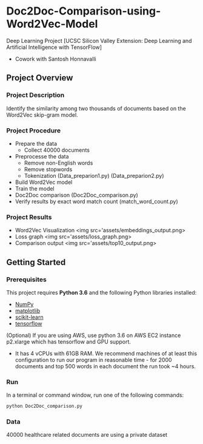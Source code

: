 # Doc2Doc-Comparison-using-Word2Vec-Model
Deep Learning Project [UCSC Silicon Valley Extension: Deep Learning and Artificial Intelligence with TensorFlow]
- Cowork with Santosh Honnavalli

## Project Overview
### Project Description
Identify the similarity among two thousands of documents based on the Word2Vec skip-gram model.

### Project Procedure
- Prepare the data
  - Collect 40000 documents
- Preprocesse the data
  - Remove non-English words
  - Remove stopwords
  - Tokenization
  (Data_preparion1.py) 
  (Data_preparion2.py)
- Build Word2Vec model
- Train the  model
- Doc2Doc comparison
  (Doc2Doc_comparison.py)
- Verify results by exact word match count
  (match_word_count.py)
### Project Results
- Word2Vec Visualization
 <img src='assets/embeddings_output.png>
- Loss graph
 <img src='assets/loss_graph.png>
- Comparison output
 <img src='assets/top10_output.png>


## Getting Started
### Prerequisites

This project requires **Python 3.6** and the following Python libraries installed:

- [NumPy](http://www.numpy.org/)
- [matplotlib](http://matplotlib.org/)
- [scikit-learn](http://scikit-learn.org/stable/)
- [tensorflow](https://www.tensorflow.org/install/pip)

(Optional) If you are using AWS, use python 3.6 on AWS EC2 instance p2.xlarge which has tensorflow and GPU support.
- It has 4 vCPUs with 61GB RAM. We recommend machines of at least this configuration to run our program in reasonable time - for 2000 documents and top 500 words in each document the run took ~4 hours.

### Run

In a terminal or command window, run one of the following commands:

```bash
python Doc2Doc_comparison.py
```  

### Data

40000 healthcare related documents are using a private dataset
